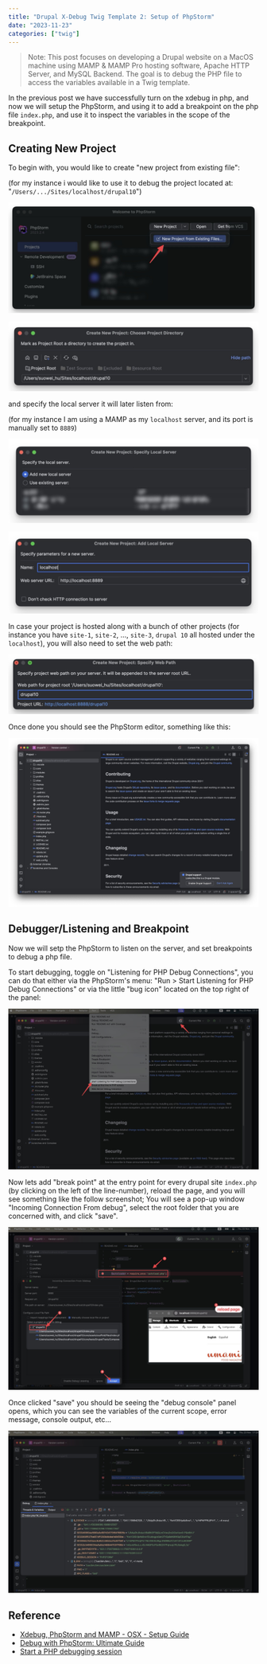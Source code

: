 ```yaml
---
title: "Drupal X-Debug Twig Template 2: Setup of PhpStorm"
date: "2023-11-23"
categories: ["twig"]
---
```


> Note:
> This post focuses on developing a Drupal website on a MacOS machine using MAMP & MAMP Pro hosting software, Apache HTTP Server, and MySQL Backend. The goal is to debug the PHP file to access the variables available in a Twig template.



In the previous post we have successfully turn on the xdebug in php, and now we will setup the PhpStorm, and using it to add a breakpoint on the php file `index.php`, and use it to inspect the variables in the scope of the breakpoint.



## Creating New Project

To begin with, you would like to create "new project from existing file":

(for my instance i would like to use it to debug the project located at: "`/Users/.../Sites/localhost/drupal10`")

![2023.11.23 - 170519](2023.11.23%20-%20170519.jpg)

![2023.11.23 - 170915](2023.11.23%20-%20170915.jpg)



and specify the local server it will later listen from:

(for my instance I am using a MAMP as my `localhost` server, and its port is manually set to `8889`)

![2023.11.23 - 170714](2023.11.23%20-%20170714.jpg)

![2023.11.23 - 170736](2023.11.23%20-%20170736.jpg)

In case your project is hosted along with a bunch of other projects (for instance you have `site-1`, `site-2`, ..., `site-3`, `drupal 10` all hosted under the `localhost`), you will also need to set the web path: 

![2023.11.23 - 171209](2023.11.23%20-%20171209.jpg)

Once done you should see the PhpStorm editor, something like this: 

![2023.11.23 - 171320](2023.11.23%20-%20171320.jpg)



## Debugger/Listening and Breakpoint

Now we will setp the PhpStorm to listen on the server, and set breakpoints to debug a php file.

To start debugging, toggle on "Listening for PHP Debug Connections", you can do that either via the PhpStorm's menu: "Run > Start Listening for PHP Debug Connections" or via the little "bug icon" located on the top right of the panel: 

![2023.11.23 - 171742](2023.11.23%20-%20171742.jpg)

Now lets add "break point" at the entry point for every drupal site `index.php` (by clicking on the left of the line-number), reload the page, and you will see something like the follow screenshot; You will see a pop-up window "Incoming Connection From debug", select the root folder that you are concerned with, and click "save".

![2023.11.23 - 171906](2023.11.23%20-%20171906.jpg)

Once clicked "save" you should be seeing the "debug console" panel opens, which you can see the variables of the current scope, error message, console output, etc...

![2023.11.23 - 172358](2023.11.23%20-%20172358.jpg)







## Reference

-   [Xdebug, PhpStorm and MAMP - OSX - Setup Guide](https://www.youtube.com/watch?v=_3jJT-McnMg)
-   [Debug with PhpStorm: Ultimate Guide](https://www.jetbrains.com/help/phpstorm/debugging-with-phpstorm-ultimate-guide.html)
-   [Start a PHP debugging session](https://www.jetbrains.com/help/phpstorm/php-debugging-session.html)

